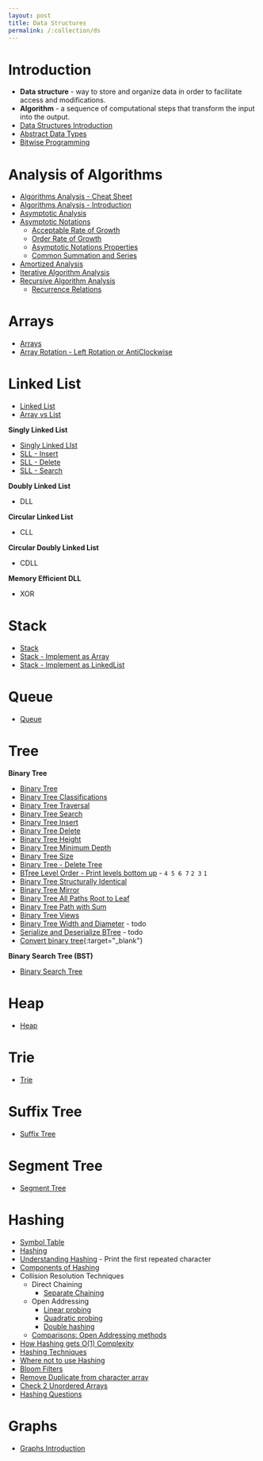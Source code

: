 ```yaml
---
layout: post
title: Data Structures
permalink: /:collection/ds
---
```


# Introduction
- **Data structure** - way to store and organize data in order to facilitate access and modifications.
- **Algorithm** - a sequence of computational steps that transform the input into the output.
- [Data Structures Introduction](introduction)
- [Abstract Data Types](abstract-data-types)
- [Bitwise Programming](bitwise)

# Analysis of Algorithms
- [Algorithms Analysis - Cheat Sheet](/algorithms/analysis/cheat-sheet)
- [Algorithms Analysis - Introduction](/algorithms/analysis/intro)
- [Asymptotic Analysis](/algorithms/analysis/asymptotic)
- [Asymptotic Notations](/algorithms/analysis/asymptotic-notations)
  - [Acceptable Rate of Growth](/algorithms/analysis/acceptable-growth-rates)
  - [Order Rate of Growth](/algorithms/analysis/order-growth-rates)
  - [Asymptotic Notations Properties](/algorithms/analysis/asymptotic-notations-properties)
  - [Common Summation and Series](/algorithms/analysis/common-series-summation)
- [Amortized Analysis](/algorithms/analysis/amortized)
- [Iterative Algorithm Analysis](/algorithms/analysis/iterative)
- [Recursive Algorithm Analysis](/algorithms/analysis/recursive)
  - [Recurrence Relations](/algorithms/analysis/recurrence-relations)

# Arrays
- [Arrays](/ds/arrays)
- [Array Rotation - Left Rotation or AntiClockwise](/ds/arrays/left-rotation)

# Linked List
- [Linked List](/ds/linked-list)
- [Array vs List](/ds/array-vs-list)

**Singly Linked List**
- [Singly Linked LIst](/ds/sll)
- [SLL - Insert](/ds/sll/insert)
- [SLL - Delete](/ds/sll/delete)
- [SLL - Search](/ds/sll/search)

**Doubly Linked List**
- DLL

**Circular Linked List**
- CLL

**Circular Doubly Linked List**
- CDLL

**Memory Efficient DLL**
- XOR

# Stack
- [Stack](/ds/stack)
- [Stack - Implement as Array](/ds/stack/implement-as-array)
- [Stack - Implement as LinkedList](/ds/stack/implement-as-linked-list)

# Queue
- [Queue](/ds/queue)

# Tree
**Binary Tree**
- [Binary Tree](/ds/btree)
- [Binary Tree Classifications](/ds/btree/classification)
- [Binary Tree Traversal](/ds/btree/traversal)
- [Binary Tree Search](/ds/btree/search)
- [Binary Tree Insert](/ds/btree/insert)
- [Binary Tree Delete](/ds/btree/delete)
- [Binary Tree Height](/ds/btree/height)
- [Binary Tree Minimum Depth](/ds/btree/minimum-depth)
- [Binary Tree Size](/ds/btree/size)
- [Binary Tree - Delete Tree](/ds/btree/delete-tree)
- [BTree Level Order - Print levels bottom up](/ds/btree/level-print-bottom-up) - `4 5 6 7` `2 3` `1`
- [Binary Tree Structurally Identical](/ds/btree/structurally-identical)
- [Binary Tree Mirror](/ds/btree/mirror)
- [Binary Tree All Paths Root to Leaf](/ds/btree/all-paths)
- [Binary Tree Path with Sum](/ds/btree/path-with-sum)
- [Binary Tree Views](/ds/btree/views)
- [Binary Tree Width and Diameter](/ds/btree/width-and-diameter) - todo
- [Serialize and Deserialize BTree](/ds/btree/serialize-deserialize) - todo
- [Convert binary tree](https://www.geeksforgeeks.org/convert-binary-tree-threaded-binary-tree-2/){:target="_blank"}

**Binary Search Tree (BST)**
- [Binary Search Tree](/ds/bst)

# Heap
- [Heap](/ds/heap)

# Trie
- [Trie](/ds/trie)

# Suffix Tree
- [Suffix Tree](/ds/suffix-tree)

# Segment Tree
- [Segment Tree](/ds/segment-tree)

# Hashing
- [Symbol Table](/ds/symbol-table)
- [Hashing](/ds/hashing)
- [Understanding Hashing](/ds/hashing/understanding) - Print the first repeated character
- [Components of Hashing](/ds/hashing/components)
- Collision Resolution Techniques
  - Direct Chaining
    - [Separate Chaining](/ds/hashing/separate-chaining)
  - Open Addressing
    - [Linear probing](/ds/hashing/linear-probing)
    - [Quadratic probing](/ds/hashing/quadratic-probing)
    - [Double hashing](/ds/hashing/double-hashing)
  - [Comparisons: Open Addressing methods](/ds/hashing/open-addressing-comparision)
- [How Hashing gets O(1) Complexity](/ds/hashing/constant-time)
- [Hashing Techniques](/ds/hashing/techniques)
- [Where not to use Hashing](/ds/hashing/not-suitable)
- [Bloom Filters](/ds/hashing/bloom-filters)
- [Remove Duplicate from character array](/ds/hashing/remove-duplicate-char)
- [Check 2 Unordered Arrays](/ds/hashing/two-unordered-arrays)
- [Hashing Questions](/ds/hashing/problems)

# Graphs
- [Graphs Introduction](/ds/graphs)